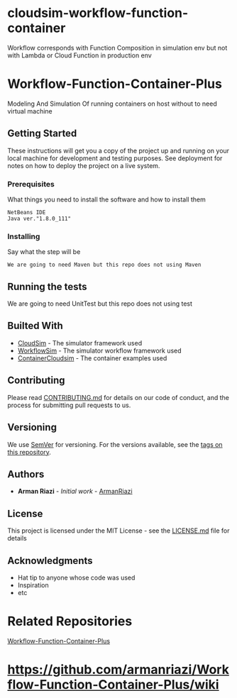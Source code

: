 # cloudsim-workflow-function-container
Workflow corresponds with Function Composition in simulation env but not with Lambda or Cloud Function in production env


# Workflow-Function-Container-Plus

Modeling And Simulation Of running containers on host without to need virtual machine

## Getting Started

These instructions will get you a copy of the project up and running on your local machine for development and testing purposes. See deployment for notes on how to deploy the project on a live system.

### Prerequisites

What things you need to install the software and how to install them

```
NetBeans IDE
Java ver."1.8.0_111"

```

### Installing

Say what the step will be

```
We are going to need Maven but this repo does not using Maven
```

## Running the tests

We are going to need UnitTest but this repo does not using test

## Builted With

* [CloudSim](https://github.com/Cloudslab/cloudsim) - The simulator framework used
* [WorkflowSim](https://github.com/WorkflowSim/) - The simulator workflow framework used
* [ContainerCloudsim](https://github.com/Cloudslab/cloudsim/tree/master/modules/cloudsim-examples/src/main/java/org/cloudbus/cloudsim/examples/container) - The container examples used

## Contributing

Please read [CONTRIBUTING.md](https://github.com/armanriazi/Workflow-Function-Container-Plus/wiki) for details on our code of conduct, and the process for submitting pull requests to us.

## Versioning

We use [SemVer](http://semver.org/) for versioning. For the versions available, see the [tags on this repository](https://github.com/your/project/tags). 

## Authors

* **Arman Riazi** - *Initial work* - [ArmanRiazi](https://github.com/armanriazi/)

## License

This project is licensed under the MIT License - see the [LICENSE.md](LICENSE.md) file for details

## Acknowledgments

* Hat tip to anyone whose code was used
* Inspiration
* etc
# Related Repositories
[Workflow-Function-Container-Plus](https://github.com/armanriazi/Workflow-Function-Container-Plus)
# https://github.com/armanriazi/Workflow-Function-Container-Plus/wiki
